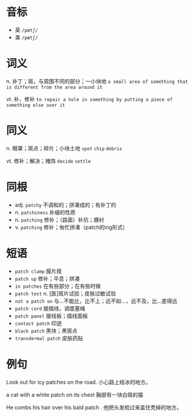 # 音标

- 英 `/pætʃ/`
- 美 `/pætʃ/`

# 词义

n. 补丁；斑，与周围不同的部分；一小块地
`a small area of something that is different from the area around it`

vt. 补，修补
`to repair a hole in something by putting a piece of something else over it`

# 同义

n. 眼罩；斑点；碎片；小块土地
`spot` `chip` `debris`

vt. 修补；解决；掩饰
`decide` `settle`

# 同根

- adj. `patchy` 不调和的；拼凑成的；有补丁的
- n. `patchiness` 补缀的性质
- n. `patching` 修补；（路面）补坑；搪衬
- v. `patching` 修补；匆忙拼凑（patch的ing形式）

# 短语

- `patch clamp` 膜片箝
- `patch up` 修补；平息；拼凑
- `in patches` 在有些部分；在有些时候
- `patch test` n. [医]斑片试验；皮肤过敏试验
- `not a patch on` 与…不能比，比不上；远不如…，远不及，比…差得远
- `patch cord` 接插线，调度塞绳
- `patch panel` 接线板；插线面板
- `contact patch` 印迹
- `black patch` 黑块；黑斑点
- `transdermal patch` 皮肤药贴

# 例句

Look out for icy patches on the road.
小心路上结冰的地方。

a cat with a white patch on its chest
胸部有一块白斑的猫

He combs his hair over his bald patch .
他把头发梳过来盖住秃掉的地方。


